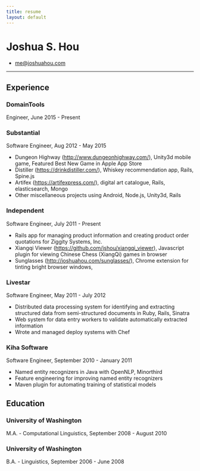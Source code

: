 ```yaml
---
title: resume
layout: default
---
```



# Joshua S. Hou

* me@joshuahou.com

---

## Experience
### DomainTools
Engineer, June 2015 - Present

### Substantial
Software Engineer, Aug 2012 - May 2015

* Dungeon Highway (http://www.dungeonhighway.com/), Unity3d mobile game, Featured Best New Game in Apple App Store
* Distiller (https://drinkdistiller.com/), Whiskey recommendation app, Rails, Spine.js
* Artifex (https://artifexpress.com/), digital art catalogue, Rails, elasticsearch, Mongo
* Other miscellaneous projects using Android, Node.js, Unity3d, Rails

### Independent
Software Engineer, July 2011 - Present

* Rails app for managing product information and creating product order quotations for Ziggity Systems, Inc.
* Xiangqi Viewer (https://github.com/jshou/xiangqi_viewer), Javascript plugin for viewing Chinese Chess (XiangQi) games in browser
* Sunglasses (http://joshuahou.com/sunglasses/), Chrome extension for tinting bright browser windows, 

### Livestar
Software Engineer, May 2011 - July 2012

* Distributed data processing system for identifying and extracting structured data from semi-structured documents in Ruby, Rails, Sinatra
* Web system for data entry workers to validate automatically extracted information
* Wrote and managed deploy systems with Chef

### Kiha Software
Software Engineer, September 2010 - January 2011

* Named entity recognizers in Java with OpenNLP, Minorthird
* Feature engineering for improving named entity recognizers
* Maven plugin for automating training of statistical models

## Education

### University of Washington
M.A. - Computational Linguistics, September 2008 - August 2010

### University of Washington
B.A. - Linguistics, September 2006 - June 2008
